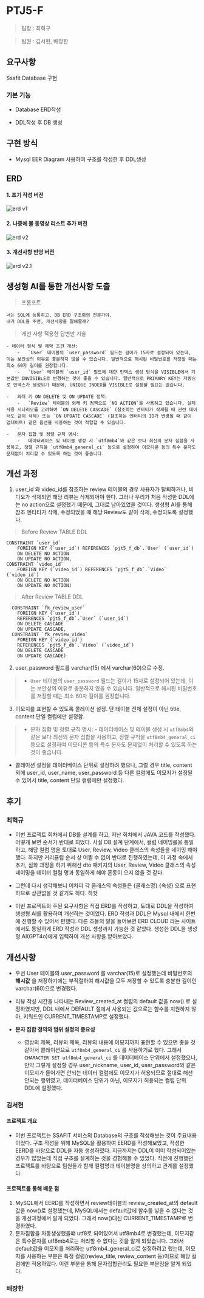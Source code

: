 
#  PTJ5-F

  

> 팀장 : 최혁규

> 팀원 : 김서현, 배장한

  

##  요구사항

Ssafit Database 구현

  

###  기본 기능

- Database ERD작성

- DDL작성 후 DB 생성
  

##  구현 방식

- Mysql EER Diagram 사용하여 구조를 작성한 후 DDL생성

## ERD
#### 1. 초기 작성 버전
![erd v1](resource/schema_erd.png)

#### 2. 나중에 볼 동영상 리스트 추가 버전
![erd v2](resource/schema_erd_v2.png)

#### 3. 개선사항 반영 버전
![erd v2.1](resource/schema_erd_v2.1.png)


##  생성형 AI를 통한 개선사항 도출

  
> 프롬포트
```
너는 SQL에 능통하고, DB ERD 구조화의 전문가야.
내가 DDL을 주면, 개선사항을 말해줄래?
```

> 개선 사항 적용한 답변만 기술
``` 
- 데이터 형식 및 제약 조건 개선: 
    -   `User` 테이블의 `user_password` 필드는 길이가 15자로 설정되어 있는데, 이는 보안상의 이유로 충분하지 않을 수 있습니다. 일반적으로 해시된 비밀번호를 저장할 때는 최소 60자 길이를 권장합니다.
    -   `User` 테이블의 `user_id` 필드에 대한 인덱스 생성 방식을 VISIBLE에서 기본값인 INVISIBLE로 변경하는 것이 좋을 수 있습니다. 일반적으로 PRIMARY KEY는 자동으로 인덱스가 생성되기 때문에, UNIQUE INDEX를 VISIBLE로 설정할 필요는 없습니다.
  
-   외래 키 ON DELETE 및 ON UPDATE 정책:
    -   `Review` 테이블의 외래 키 정책으로 `NO ACTION`을 사용하고 있습니다. 실제 사용 시나리오를 고려하여 `ON DELETE CASCADE` (참조하는 엔터티가 삭제될 때 관련 데이터도 같이 삭제) 또는 `ON UPDATE CASCADE` (참조하는 엔터티의 ID가 변경될 때 같이 업데이트) 같은 옵션을 사용하는 것이 적합할 수 있습니다.
    - 
-   문자 집합 및 정렬 규칙 명시:
    -   데이터베이스 및 테이블 생성 시 `utf8mb4`와 같은 보다 최신의 문자 집합을 사용하고, 정렬 규칙을 `utf8mb4_general_ci` 등으로 설정하여 이모티콘 등의 특수 문자도 문제없이 처리할 수 있도록 하는 것이 좋습니다.
```
  
  
  
  

##  개선 과정

1.  user_id 와 video_id를 참조하는 review 테이블의 경우 사용자가 탈퇴하거나, 비디오가 삭제되면 해당 리뷰는 삭제되어야 한다. 그러나 우리가 처음 작성한 DDL에는 no action으로 설정했기 때문에, 그대로 남아있었을 것이다. 생성형 AI를 통해 참조 엔티티가 삭제, 수정되었을 때 해당 Review도 같이 삭제, 수정되도록 설정했다.

> Before  Review TABLE DDL 
```
CONSTRAINT `user_id` 
	FOREIGN KEY (`user_id`) REFERENCES `pjt5_f_db`.`User` (`user_id`) 
	ON DELETE NO ACTION 
	ON UPDATE NO ACTION, 
CONSTRAINT `video_id` 
	FOREIGN KEY (`video_id`) REFERENCES `pjt5_f_db`.`Video` (`video_id`) 
	ON DELETE NO ACTION 
	ON UPDATE NO ACTION)
```

> After Review TABLE DDL
```
  CONSTRAINT `fk_review_user`
    FOREIGN KEY (`user_id`)
    REFERENCES `pjt5_f_db`.`User` (`user_id`)
    ON DELETE CASCADE
    ON UPDATE CASCADE,
  CONSTRAINT `fk_review_video`
    FOREIGN KEY (`video_id`)
    REFERENCES `pjt5_f_db`.`Video` (`video_id`)
    ON DELETE CASCADE
    ON UPDATE CASCADE)
```

2.  user_password 필드를 varchar(15) 에서 varchar(60)으로 수정.
>  -   `User` 테이블의 `user_password` 필드는 길이가 15자로 설정되어 있는데, 이는 보안상의 이유로 충분하지 않을 수 있습니다. 일반적으로 해시된 비밀번호를 저장할 때는 최소 60자 길이를 권장합니다.

3. 이모지를 표현할 수 있도록 콜레이션 설정. 단 테이블 전체 설정이 아닌 title, content 단일 컬럼에만 설정함.
> -   문자 집합 및 정렬 규칙 명시:
    -   데이터베이스 및 테이블 생성 시 `utf8mb4`와 같은 보다 최신의 문자 집합을 사용하고, 정렬 규칙을 `utf8mb4_general_ci` 등으로 설정하여 이모티콘 등의 특수 문자도 문제없이 처리할 수 있도록 하는 것이 좋습니다.
- 콜레이션 설정을 데이터베이스 단위로 설정하려 했으나, 그럴 경우 title, content 외에 user_id, user_name, user_password 등 다른 컬럼에도 이모지가 설정될 수 있어서 title, content 단일 컬럼에만 설정했다.

## 후기

### 최혁규

- 이번 프로젝트 회차에서 DB를 설계를 하고, 지난 회차에서 JAVA 코드를 작성했다. 어떻게 보면 순서가 반대로 되었다. 사실 DB 설계 단계에서, 컬럼 네이밍룰을 통일하고, 해당 컬럼 명을 토대로 User, Review, Video 클래스의 속성들을 네이밍 해야했다. 하지만 커리큘럼 순서 상 어쩔 수 없이 반대로 진행하였는데, 이 과정 속에서 추가, 심화 과정을 하기 위해선 dto 패키지의 User, Review, Video 클래스의 속성 네이밍을 데이터 컬럼 명과 동일하게 해야 혼동이 오지 않을 것 같다.

- 그런데 다시 생각해보니 어차피 각 클래스의 속성들은 {클래스명}.{속성} 으로 표현하므로 상관없을 것 같기도 하다. 하핫

- 이번 프로젝트의 주된 요구사항은 직접 ERD를 작성하고, 토대로 DDL을 작성하여 생성형 AI를 활용하여 개선하는 것이었다. ERD 작성과 DDL은 Mysql 내에서 한번에 진행할 수 있어서 편했다. 다른 조들의 말을 들어보면 ERD CLOUD 라는 사이트에서도 동일하게 ERD 작성과 DDL 생성까지 가능한 것 같았다. 생성한 DDL을 생성형 AI(GPT4o)에게 입력하여 개선 사항을 받아보았다.
 
## 개선사항
- 우선 User 테이블의 user_password 를 varchar(15)로 설정했는데 비밀번호의 **해시값** 을 저장하기에는 부적절하여 해시값을 모두 저장할 수 있도록 충분한 길이인 varchar(60)으로 변경했다.

- 리뷰 작성 시간을 나타내는 Review_created_at 컬럼의 default 값을 now() 로 설정하였지만, DDL 내에서 DEFAULT 절에서 사용되는 값으로는 함수를 지원하지 않아, 키워드인 CURRENT_TIMESTAMP로 설정했다. 

- **문자 집합 정의와 범위 설정의 중요성** 
	- 영상의 제목, 리뷰의 제목, 리뷰의 내용에 이모지까지 표현할 수 있으면 좋을 것 같아서 콜레이션으로 `utf8mb4_general_ci` 를 사용하기로 했다. 그래서 `CHARACTER SET utf8mb4_general_ci` 를 데이터베이스 단위에서 설정했으나, 만약 그렇게 설정할 경우 user_nickname, user_id, user_password와 같은 이모지가 들어가면 안되는 데이터 컬럼에도 이모지가 허용되므로 절대로 해선 안되는 행위였고, 데이터베이스 단위가 아닌, 이모지가 허용되는 컬럼 단위 DDL에 설정했다.  


### 김서현
#### 프로젝트 개요
- 이번 프로젝트는 SSAFIT 서비스의 Database의 구조를 작성해보는 것이 주요내용이었다. 구조 작성을 위해 MySQL을 활용하여 EERD를 작성해보았고, 작성한 EERD를 바탕으로 DDL을 자동 생성하였다.
지금까지는 DDL이 이미 작성되어있는 경우가 많았는데 직접 구조를 설계하는 것을 경험해볼 수 있었다. 직전에 진행했던 프로젝트를 바탕으로 팀원들과 함께 컬럼명과 테이블명을 상의하고 관계를 설정했다.
#### 프로젝트를 통해 배운 점
1. MySQL에서 EERD를 작성하면서 review테이블의 review_created_at의 default값을 now()로 설정했는데, MySQL에서는 default값에 함수를 넣을 수 없다는 것을 개선과정에서 알게 되었다. 그래서 now()대신 CURRENT_TIMESTAMP로 변경하였다.
2. 문자집합을 자동생성했을떄 utf8로 되어있어서 utf8mb4로 변경했는데, 이모지같은 특수문자를 utf8mb4로는 처리할 수 없다는 것을 알게 되었습니다. 그래서 default값을 이모지를 처리하는 utf8mb4_general_ci로 설정하려고 했는데, 이모지를 사용하는 부분은 특정 컬럼(review_title, review_content 등)이므로 해당 컬럼에만 적용하였다. 이런 부분을 통해 문자집합관리도 필요한 부분임을 알게 되었다.

### 배장한

